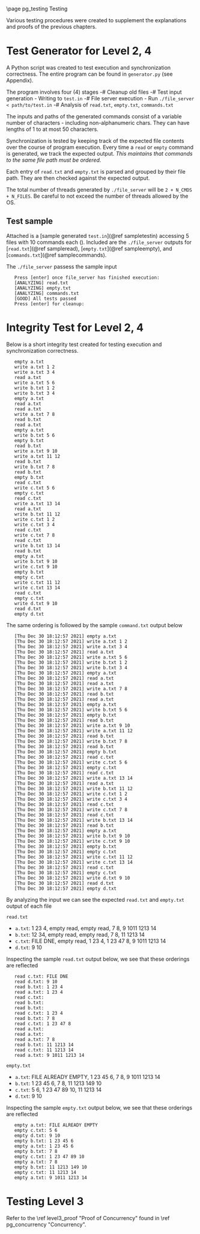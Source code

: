 \page pg_testing Testing

Various testing procedures were created to supplement the explanations and proofs of the previous chapters.

# Test Generator for Level 2, 4
A Python script was created to test execution and synchronization correctness. The entire program can be found in `generator.py` (see Appendix).

The program involves four (4) stages
 -# Cleanup old files
 -# Test input generation
    - Writing to `test.in`
 -# File server execution
    - Run `./file_server < path/to/test.in`
 -# Analysis of `read.txt`, `empty.txt`, `commands.txt`

The inputs and paths of the generated commands consist of a variable number of 
characters - including non-alphanumeric chars. They can have lengths of 1 to at 
most 50 characters.

Synchronization is tested by keeping track of the expected file contents
over the course of program execution. Every time a `read` or `empty` command
is generated, we track the expected output. *This maintains that commands
to the same file path must be ordered.*

Each entry of `read.txt` and `empty.txt` is parsed and grouped
by their file path. They are then checked against the expected output.

The total number of threads generated by `./file_server` will be `2 + N_CMDS + N_FILES`.
Be careful to not exceed the number of threads allowed by the OS.

## Test sample
Attached is a [sample generated `test.in`](@ref sampletestin) accessing 5 files with 10 commands each ().
Included are the `./file_server` outputs for [`read.txt`](@ref sampleread), [`empty.txt`](@ref sampleempty), 
and [`commands.txt`](@ref samplecommands).

The `./file_server` passess the sample input

```
   Press [enter] once file_server has finished execution:
   [ANALYZING] read.txt
   [ANALYZING] empty.txt
   [ANALYZING] commands.txt
   [GOOD] All tests passed
   Press [enter] for cleanup:
```

# Integrity Test for Level 2, 4

Below is a short integrity test created for testing execution 
and synchronization correctness.

```
   empty a.txt
   write a.txt 1 2
   write a.txt 3 4
   read a.txt
   write a.txt 5 6
   write b.txt 1 2
   write b.txt 3 4
   empty a.txt
   read a.txt
   read a.txt
   write a.txt 7 8
   read b.txt
   read a.txt
   empty a.txt
   write b.txt 5 6
   empty b.txt
   read b.txt
   write a.txt 9 10
   write a.txt 11 12
   read b.txt
   write b.txt 7 8
   read b.txt
   empty b.txt
   read c.txt
   write c.txt 5 6
   empty c.txt
   read c.txt
   write a.txt 13 14
   read a.txt
   write b.txt 11 12
   write c.txt 1 2
   write c.txt 3 4
   read c.txt
   write c.txt 7 8
   read c.txt
   write b.txt 13 14
   read b.txt
   empty a.txt
   write b.txt 9 10
   write c.txt 9 10
   empty b.txt
   empty c.txt
   write c.txt 11 12
   write c.txt 13 14
   read c.txt
   empty c.txt
   write d.txt 9 10
   read d.txt
   empty d.txt
```

The same ordering is followed by the sample `command.txt` output below

```
   [Thu Dec 30 18:12:57 2021] empty a.txt
   [Thu Dec 30 18:12:57 2021] write a.txt 1 2
   [Thu Dec 30 18:12:57 2021] write a.txt 3 4
   [Thu Dec 30 18:12:57 2021] read a.txt
   [Thu Dec 30 18:12:57 2021] write a.txt 5 6
   [Thu Dec 30 18:12:57 2021] write b.txt 1 2
   [Thu Dec 30 18:12:57 2021] write b.txt 3 4
   [Thu Dec 30 18:12:57 2021] empty a.txt
   [Thu Dec 30 18:12:57 2021] read a.txt
   [Thu Dec 30 18:12:57 2021] read a.txt
   [Thu Dec 30 18:12:57 2021] write a.txt 7 8
   [Thu Dec 30 18:12:57 2021] read b.txt
   [Thu Dec 30 18:12:57 2021] read a.txt
   [Thu Dec 30 18:12:57 2021] empty a.txt
   [Thu Dec 30 18:12:57 2021] write b.txt 5 6
   [Thu Dec 30 18:12:57 2021] empty b.txt
   [Thu Dec 30 18:12:57 2021] read b.txt
   [Thu Dec 30 18:12:57 2021] write a.txt 9 10
   [Thu Dec 30 18:12:57 2021] write a.txt 11 12
   [Thu Dec 30 18:12:57 2021] read b.txt
   [Thu Dec 30 18:12:57 2021] write b.txt 7 8
   [Thu Dec 30 18:12:57 2021] read b.txt
   [Thu Dec 30 18:12:57 2021] empty b.txt
   [Thu Dec 30 18:12:57 2021] read c.txt
   [Thu Dec 30 18:12:57 2021] write c.txt 5 6
   [Thu Dec 30 18:12:57 2021] empty c.txt
   [Thu Dec 30 18:12:57 2021] read c.txt
   [Thu Dec 30 18:12:57 2021] write a.txt 13 14
   [Thu Dec 30 18:12:57 2021] read a.txt
   [Thu Dec 30 18:12:57 2021] write b.txt 11 12
   [Thu Dec 30 18:12:57 2021] write c.txt 1 2
   [Thu Dec 30 18:12:57 2021] write c.txt 3 4
   [Thu Dec 30 18:12:57 2021] read c.txt
   [Thu Dec 30 18:12:57 2021] write c.txt 7 8
   [Thu Dec 30 18:12:57 2021] read c.txt
   [Thu Dec 30 18:12:57 2021] write b.txt 13 14
   [Thu Dec 30 18:12:57 2021] read b.txt
   [Thu Dec 30 18:12:57 2021] empty a.txt
   [Thu Dec 30 18:12:57 2021] write b.txt 9 10
   [Thu Dec 30 18:12:57 2021] write c.txt 9 10
   [Thu Dec 30 18:12:57 2021] empty b.txt
   [Thu Dec 30 18:12:57 2021] empty c.txt
   [Thu Dec 30 18:12:57 2021] write c.txt 11 12
   [Thu Dec 30 18:12:57 2021] write c.txt 13 14
   [Thu Dec 30 18:12:57 2021] read c.txt
   [Thu Dec 30 18:12:57 2021] empty c.txt
   [Thu Dec 30 18:12:57 2021] write d.txt 9 10
   [Thu Dec 30 18:12:57 2021] read d.txt
   [Thu Dec 30 18:12:57 2021] empty d.txt
```

By analyzing the input we can see the expected `read.txt` and `empty.txt` output of each file
 
`read.txt`
 - `a.txt`: 1 23 4, empty read, empty read, 7 8, 9 1011 1213 14
 - `b.txt`: 12 34, empty read, empty read, 7 8, 11 1213 14
 - `c.txt`: FILE DNE, empty read, 1 23 4, 1 23 47 8, 9 1011 1213 14
 - `d.txt`: 9 10

Inspecting the sample `read.txt` output below, we see that these orderings are reflected

```
   read c.txt: FILE DNE
   read d.txt: 9 10
   read b.txt: 1 23 4
   read a.txt: 1 23 4
   read c.txt: 
   read b.txt: 
   read b.txt: 
   read c.txt: 1 23 4
   read b.txt: 7 8
   read c.txt: 1 23 47 8
   read a.txt: 
   read a.txt: 
   read a.txt: 7 8
   read b.txt: 11 1213 14
   read c.txt: 11 1213 14
   read a.txt: 9 1011 1213 14
```

`empty.txt`
 - `a.txt`: FILE ALREADY EMPTY, 1 23 45 6, 7 8, 9 1011 1213 14
 - `b.txt`: 1 23 45 6, 7 8, 11 1213 149 10
 - `c.txt`: 5 6, 1 23 47 89 10, 11 1213 14
 - `d.txt`: 9 10

Inspecting the sample `empty.txt` output below, we see that these orderings are reflected

```
   empty a.txt: FILE ALREADY EMPTY
   empty c.txt: 5 6
   empty d.txt: 9 10
   empty b.txt: 1 23 45 6
   empty a.txt: 1 23 45 6
   empty b.txt: 7 8
   empty c.txt: 1 23 47 89 10
   empty a.txt: 7 8
   empty b.txt: 11 1213 149 10
   empty c.txt: 11 1213 14
   empty a.txt: 9 1011 1213 14
```

# Testing Level 3
Refer to the \ref level3_proof "Proof of Concurrency" found in \ref pg_concurrency "Concurrency".
